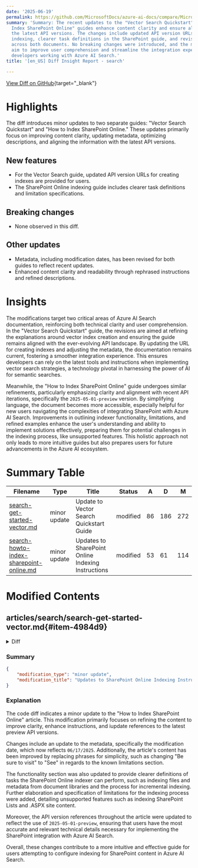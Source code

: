 ```yaml
---
date: '2025-06-19'
permalink: https://github.com/MicrosoftDocs/azure-ai-docs/compare/MicrosoftDocs:2e48ee2...MicrosoftDocs:1531236
summary: 'Summary: The recent updates to the "Vector Search Quickstart" and "How to
  Index SharePoint Online" guides enhance content clarity and ensure alignment with
  the latest API versions. The changes include updated API version URLs for vector
  indexing, clearer task definitions in the SharePoint guide, and revised metadata
  across both documents. No breaking changes were introduced, and the modifications
  aim to improve user comprehension and streamline the integration experience for
  developers working with Azure AI Search.'
title: '[en_US] Diff Insight Report - search'

---
```


[View Diff on GitHub](https://github.com/MicrosoftDocs/azure-ai-docs/compare/MicrosoftDocs:2e48ee2...MicrosoftDocs:1531236){target="_blank"}

# Highlights
The diff introduces minor updates to two separate guides: "Vector Search Quickstart" and "How to Index SharePoint Online." These updates primarily focus on improving content clarity, updating metadata, optimizing descriptions, and aligning the information with the latest API versions.

## New features
- For the Vector Search guide, updated API version URLs for creating indexes are provided for users.
- The SharePoint Online indexing guide includes clearer task definitions and limitation specifications.

## Breaking changes
- None observed in this diff.

## Other updates
- Metadata, including modification dates, has been revised for both guides to reflect recent updates.
- Enhanced content clarity and readability through rephrased instructions and refined descriptions.

# Insights

The modifications target two critical areas of Azure AI Search documentation, reinforcing both technical clarity and user comprehension. In the "Vector Search Quickstart" guide, the revisions are aimed at refining the explanations around vector index creation and ensuring the guide remains aligned with the ever-evolving API landscape. By updating the URL for creating indexes and adjusting the metadata, the documentation remains current, fostering a smoother integration experience. This ensures developers can rely on the latest tools and instructions when implementing vector search strategies, a technology pivotal in harnessing the power of AI for semantic searches. 

Meanwhile, the "How to Index SharePoint Online" guide undergoes similar refinements, particularly emphasizing clarity and alignment with recent API iterations, specifically the `2025-05-01-preview` version. By simplifying language, the document becomes more accessible, especially helpful for new users navigating the complexities of integrating SharePoint with Azure AI Search. Improvements in outlining indexer functionality, limitations, and refined examples enhance the user's understanding and ability to implement solutions effectively, preparing them for potential challenges in the indexing process, like unsupported features. This holistic approach not only leads to more intuitive guides but also prepares users for future advancements in the Azure AI ecosystem.

# Summary Table
|  Filename  | Type |    Title    | Status | A  | D  | M  |
|------------|------|-------------|--------|----|----|----|
| [search-get-started-vector.md](#item-4984d9) | minor update | Update to Vector Search Quickstart Guide | modified | 86 | 186 | 272 | 
| [search-howto-index-sharepoint-online.md](#item-49ff6e) | minor update | Updates to SharePoint Online Indexing Instructions | modified | 53 | 61 | 114 | 


# Modified Contents
## articles/search/search-get-started-vector.md{#item-4984d9}

<details>
<summary>Diff</summary>
````diff
@@ -8,7 +8,7 @@ ms.service: azure-ai-search
 ms.custom:
   - ignite-2023
 ms.topic: quickstart
-ms.date: 06/12/2025
+ms.date: 06/18/2025
 ---
 
 # Quickstart: Vector search using REST
@@ -96,12 +96,11 @@ You use one `.rest` or `.http` file to run all the requests in this quickstart.
 
 1. For the **recommended** keyless authentication via Microsoft Entra ID, you need to replace `api-key: {{apiKey}}` with `Authorization: Bearer {{token}}` in the request headers. Replace all instances of `api-key: {{apiKey}}` that you find in the file.
 
-
 ## Create a vector index
 
 You use the [Create Index](/rest/api/searchservice/indexes/create) REST API to create a vector index and set up the physical data structures on your search service.
 
-The index schema in this example is organized around hotel content. Sample data consists of vector and nonvector names and descriptions of fictitious hotels. This schema includes configurations for vector indexing and queries, and for semantic ranking.
+The index schema in this example is organized around hotel content. Sample data consists of vector and nonvector descriptions of fictitious hotels. This schema includes configurations for vector indexing and queries, and for semantic ranking.
 
 1. In Visual Studio Code, open the `az-search-vector-quickstart.rest` file you [created earlier](#create-or-download-the-code-file).
 
@@ -110,7 +109,7 @@ The index schema in this example is organized around hotel content. Sample data
 
     ```http
     ### Create a new index
-    POST  {{baseUrl}}/indexes?api-version=2023-11-01  HTTP/1.1
+    POST  {{baseUrl}}/indexes?api-version=2024-07-01  HTTP/1.1
     Content-Type: application/json
     Authorization: Bearer {{token}}
 
@@ -387,7 +386,7 @@ Key takeaways about the [Create Index](/rest/api/searchservice/indexes/create) R
 
 - The `fields` collection includes a required key field and text and vector fields (such as `Description` and `DescriptionVector`) for text and vector search. Colocating vector and nonvector fields in the same index enables hybrid queries. For instance, you can combine filters, text search with semantic ranking, and vectors into a single query operation.
 
-- Vector fields must be `type: Collection(Edm.Single)` with `dimensions` and `vectorSearchProfile` properties.
+- Vector fields must be one of the [EDM data types used for vectors](/rest/api/searchservice/supported-data-types#edm-data-types-for-vector-fields), such as `type: Collection(Edm.Single)`. Vector fields also have `dimensions` and `vectorSearchProfile` properties.
 
 - The `vectorSearch` section is an array of approximate nearest neighbor algorithm configurations and profiles. Supported algorithms include hierarchical navigable small world and exhaustive k-nearest neighbor. For more information, see [Relevance scoring in vector search](vector-search-ranking.md).
 
@@ -652,7 +651,7 @@ Key takeaways about the [Documents - Index REST API](/rest/api/searchservice/doc
 
 ## Run queries
 
-Now that documents are loaded, you can issue vector queries against them by using [Documents - Search Post (REST)](/rest/api/searchservice/documents/search-post).
+Now that documents are loaded, you can run vector queries against them by using [Documents - Search Post (REST)](/rest/api/searchservice/documents/search-post).
 
 In the next sections, we run queries against the `hotels-vector-quickstart` index. The queries include:
 
@@ -661,7 +660,7 @@ In the next sections, we run queries against the `hotels-vector-quickstart` inde
 - [Hybrid search](#hybrid-search)
 - [Semantic hybrid search](#semantic-hybrid-search)
 
-The example vector queries are based on two strings:
+The example queries are based on two strings:
 
 - **Search string**: `historic hotel walk to restaurants and shopping`
 - **Vector query string** (vectorized into a mathematical representation): `quintessential lodging near running trails, eateries, retail`
@@ -693,9 +692,15 @@ The vector query string is semantically similar to the search string, but it inc
         }
     ```
 
-    The `vectorQueries.vector` contains the vectorized text of the query input, `fields` determines which vector fields are searched, and `k` specifies the number of nearest neighbors to return.
+   Key takeaways about the [Documents - Search Post](/rest/api/searchservice/documents/search-post) REST API:
+
+    + The `vectorQueries.vector` is the vector query string. It's a vector representation of *quintessential lodging near running trails, eateries, retail*, which is vectorized into 1,536 embeddings for this query.
+
+    + `fields` determines which vector fields are searched.
 
-    The query is a vector representation of *quintessential lodging near running trails, eateries, retail*, which is vectorized into 1,536 embeddings for this query.
+    + `kind` set to `vector` means that the query string is a vector. If `kind` was set to `text`, you would need extra capability (a [vectorizer]()) to encode a human readable text string into a vector at query time. Vectorizers are omitted from this quickstart to keep the exercise simple.
+
+    + `k` specifies the number of nearest neighbors to return in the response. A `count` parameter specifies the number of matches found in the index. Including count is a best practice for queries, but it's less useful for similarity search where the algorithm can find some degree of similarity in almost any document. 
 
 1. Select **Send request**. You should have an `HTTP/1.1 200 OK` response. The response body should include the JSON representation of the search results.
 
@@ -838,7 +843,7 @@ You can add filters, but the filters are applied to the nonvector content in you
     }
     ```
 
-1. Here's another query that uses a geo-filter, limiting results to hotels within 500 kilometers around Washington D.C.
+1. Here's another query that uses a geo-filter, limiting results to hotels within 300 kilometers around Washington D.C.
 
     ```http
     ### Run a vector query with a geo filter
@@ -848,7 +853,7 @@ You can add filters, but the filters are applied to the nonvector content in you
     
         {
             "count": true,
-            "select": "HotelId, HotelName, Category, Description,Address/City, Address/StateProvince"",
+            "select": "HotelId, HotelName, Description, Address/City, Address/StateProvince",
             "top": 5,
             "facets": [ "Address/StateProvince"],
             "filter": "geo.distance(Location, geography'POINT(-77.03241 38.90166)') le 300",
@@ -868,41 +873,37 @@ You can add filters, but the filters are applied to the nonvector content in you
 1. Review the response. It's limited to two hotels near Washington D.C, with a facet structure providing the aggregation.
 
     ```json
-      "@odata.count": 2,
-      "@search.facets": {
-        "Address/StateProvince": [
-          {
-            "value": "VA",
-            "count": 1
-          }
-        ]
-      },
-      "value": [
-        {
-          "@search.score": 0.6605852246284485,
-          "HotelId": "48",
-          "HotelName": "Nordick's Valley Motel",
-          "Description": "Only 90 miles (about 2 hours) from the nation's capital and nearby most everything the historic valley has to offer. Hiking? Wine Tasting? Exploring the caverns? It's all nearby and we have specially priced packages to help make our B&B your home base for fun while visiting the valley.",
-          "Category": "Boutique",
-          "Tags": [
-            "continental breakfast",
-            "air conditioning",
-            "free wifi"
-          ]
-        },
+    "@odata.count": 2,
+    "@search.facets": {
+      "Address/StateProvince": [
         {
-          "@search.score": 0.602634072303772,
-          "HotelId": "49",
-          "HotelName": "Swirling Currents Hotel",
-          "Description": "Spacious rooms, glamorous suites and residences, rooftop pool, walking access to shopping, dining, entertainment and the city center. Each room comes equipped with a microwave, a coffee maker and a minifridge. In-room entertainment includes complimentary W-Fi and flat-screen TVs.",
-          "Category": "Suite",
-          "Tags": [
-            "air conditioning",
-            "laundry service",
-            "24-hour front desk service"
-          ]
+          "value": "VA",
+          "count": 1
         }
       ]
+    },
+    "value": [
+      {
+        "@search.score": 0.6605852246284485,
+        "HotelId": "48",
+        "HotelName": "Nordick's Valley Motel",
+        "Description": "Only 90 miles (about 2 hours) from the nation's capital and nearby most everything the historic valley has to offer. Hiking? Wine Tasting? Exploring the caverns? It's all nearby and we have specially priced packages to help make our B&B your home base for fun while visiting the valley.",
+        "Address": {
+          "City": "Washington D.C.",
+          "StateProvince": null
+        }
+      },
+      {
+        "@search.score": 0.602634072303772,
+        "HotelId": "49",
+        "HotelName": "Swirling Currents Hotel",
+        "Description": "Spacious rooms, glamorous suites and residences, rooftop pool, walking access to shopping, dining, entertainment and the city center. Each room comes equipped with a microwave, a coffee maker and a minifridge. In-room entertainment includes complimentary W-Fi and flat-screen TVs.",
+        "Address": {
+          "City": "Arlington",
+          "StateProvince": "VA"
+        }
+      }
+    ]
     ```
 
 ### Hybrid search
@@ -939,181 +940,96 @@ Hybrid search consists of keyword queries and vector queries in a single search
 
 1. Select **Send request**. You should have an `HTTP/1.1 200 OK` response. The response body should include the JSON representation of the search results.
 
-Because this is a hybrid query, results are [ranked by Reciprocal Rank Fusion (RRF)](hybrid-search-ranking.md). RRF evaluates search scores of multiple search results, takes the inverse, and then merges and sorts the combined results. The `top` number of results are returned.
+Because this is a hybrid query, results are [ranked by Reciprocal Rank Fusion (RRF)](hybrid-search-ranking.md#scores-in-a-hybrid-search-results). Notice that `@search.score` values have a different basis and are uniformly smaller values. RRF evaluates search scores of multiple search results, takes the inverse, and then merges and sorts the combined results. The `top` number of results are returned.
 
-Review the response:
+Review the response, consisting of the top k-5 matches out of 7 matching documents in the index:
 
 ```json
 {
   "@odata.count": 7,
   "value": [
     {
       "@search.score": 0.03279569745063782,
-      "HotelId": "4",
       "HotelName": "Sublime Palace Hotel",
-      "Description": "Sublime Palace Hotel is located in the heart of the historic center of Sublime in an extremely vibrant and lively area within short walking distance to the sites and landmarks of the city and is surrounded by the extraordinary beauty of churches, buildings, shops and monuments. Sublime Cliff is part of a lovingly restored 19th century resort, updated for every modern convenience.",
-      "Category": "Boutique",
-      "Tags": [
-        "concierge",
-        "view",
-        "air conditioning"
-      ]
+      "Description": "Sublime Palace Hotel is located in the heart of the historic center of Sublime in an extremely vibrant and lively area within short walking distance to the sites and landmarks of the city and is surrounded by the extraordinary beauty of churches, buildings, shops and monuments. Sublime Cliff is part of a lovingly restored 19th century resort, updated for every modern convenience."
     },
     {
       "@search.score": 0.032522473484277725,
-      "HotelId": "13",
       "HotelName": "Luxury Lion Resort",
-      "Description": "Unmatched Luxury. Visit our downtown hotel to indulge in luxury accommodations. Moments from the stadium and transportation hubs, we feature the best in convenience and comfort.",
-      "Category": "Luxury",
-      "Tags": [
-        "bar",
-        "concierge",
-        "restaurant"
-      ]
+      "Description": "Unmatched Luxury. Visit our downtown hotel to indulge in luxury accommodations. Moments from the stadium and transportation hubs, we feature the best in convenience and comfort."
     },
     {
       "@search.score": 0.03205128386616707,
-      "HotelId": "48",
       "HotelName": "Nordick's Valley Motel",
-      "Description": "Only 90 miles (about 2 hours) from the nation's capital and nearby most everything the historic valley has to offer. Hiking? Wine Tasting? Exploring the caverns? It's all nearby and we have specially priced packages to help make our B&B your home base for fun while visiting the valley.",
-      "Category": "Boutique",
-      "Tags": [
-        "continental breakfast",
-        "air conditioning",
-        "free wifi"
-      ]
+      "Description": "Only 90 miles (about 2 hours) from the nation's capital and nearby most everything the historic valley has to offer. Hiking? Wine Tasting? Exploring the caverns? It's all nearby and we have specially priced packages to help make our B&B your home base for fun while visiting the valley."
     },
     {
       "@search.score": 0.0317460335791111,
-      "HotelId": "49",
       "HotelName": "Swirling Currents Hotel",
-      "Description": "Spacious rooms, glamorous suites and residences, rooftop pool, walking access to shopping, dining, entertainment and the city center. Each room comes equipped with a microwave, a coffee maker and a minifridge. In-room entertainment includes complimentary W-Fi and flat-screen TVs.",
-      "Category": "Suite",
-      "Tags": [
-        "air conditioning",
-        "laundry service",
-        "24-hour front desk service"
-      ]
+      "Description": "Spacious rooms, glamorous suites and residences, rooftop pool, walking access to shopping, dining, entertainment and the city center. Each room comes equipped with a microwave, a coffee maker and a minifridge. In-room entertainment includes complimentary W-Fi and flat-screen TVs."
     },
     {
       "@search.score": 0.03125,
-      "HotelId": "2",
       "HotelName": "Old Century Hotel",
-      "Description": "The hotel is situated in a nineteenth century plaza, which has been expanded and renovated to the highest architectural standards to create a modern, functional and first-class hotel in which art and unique historical elements coexist with the most modern comforts. The hotel also regularly hosts events like wine tastings, beer dinners, and live music.",
-      "Category": "Boutique",
-      "Tags": [
-        "pool",
-        "free wifi",
-        "air conditioning",
-        "concierge"
-      ]
+      "Description": "The hotel is situated in a nineteenth century plaza, which has been expanded and renovated to the highest architectural standards to create a modern, functional and first-class hotel in which art and unique historical elements coexist with the most modern comforts. The hotel also regularly hosts events like wine tastings, beer dinners, and live music."
     }
   ]
 }
 ```
 
-Because RRF merges results, it helps to review the inputs. The following results are from only the full-text query *historic hotel walk to restaurants and shopping*. The top two results are Sublime Palace Hotel and Stay-Kay City Hotel. The Sublime Palace Hotel has a stronger BM25 relevance score.
+Because RRF merges results, it helps to review the inputs individually. 
+
+The following results are from the full-text portion of the query: *historic hotel walk to restaurants and shopping*. In the full text query, the top three results are Sublime Palace Hotel, Stay-Kay City Hotel, and Luxury Lion Resort. The Sublime Palace Hotel has a stronger BM25 relevance score. In the fused query, only two of these matches are in the top 3, and the second match (Stay-Kay City Hotel) doesn't appear in the top 5 at all.
 
 ```json
+  "value": [
     {
       "@search.score": 1.4868739,
-      "HotelId": "4",
       "HotelName": "Sublime Palace Hotel",
-      "Description": "Sublime Palace Hotel is located in the heart of the historic center of Sublime in an extremely vibrant and lively area within short walking distance to the sites and landmarks of the city and is surrounded by the extraordinary beauty of churches, buildings, shops and monuments. Sublime Cliff is part of a lovingly restored 19th century resort, updated for every modern convenience.",
-      "Category": "Boutique",
-      "Tags": [
-        "concierge",
-        "view",
-        "air conditioning"
-      ]
+      "Description": "Sublime Palace Hotel is located in the heart of the historic center of Sublime in an extremely vibrant and lively area within short walking distance to the sites and landmarks of the city and is surrounded by the extraordinary beauty of churches, buildings, shops and monuments. Sublime Cliff is part of a lovingly restored 19th century resort, updated for every modern convenience."
     },
     {
       "@search.score": 1.2699215,
-      "HotelId": "1",
       "HotelName": "Stay-Kay City Hotel",
-      "Description": "This classic hotel is fully-refurbished and ideally located on the main commercial artery of the city in the heart of New York. A few minutes away is Times Square and the historic centre of the city, as well as other places of interest that make New York one of America's most attractive and cosmopolitan cities.",
-      "Category": "Boutique",
-      "Tags": [
-        "view",
-        "air conditioning",
-        "concierge"
-      ]
+      "Description": "This classic hotel is fully-refurbished and ideally located on the main commercial artery of the city in the heart of New York. A few minutes away is Times Square and the historic centre of the city, as well as other places of interest that make New York one of America's most attractive and cosmopolitan cities."
+    },
+    {
+      "@search.score": 1.2456272,
+      "HotelName": "Luxury Lion Resort",
+      "Description": "Unmatched Luxury. Visit our downtown hotel to indulge in luxury accommodations. Moments from the stadium and transportation hubs, we feature the best in convenience and comfort."
     },
+    ...
+  ]
 ```
 
-In the vector-only query, which uses HNSW for finding matches, the Sublime Palace Hotel drops to third position. Stay-Kay City Hotel, which was second in the full-text search and third in the vector search, doesn't experience the same range of fluctuation, so it appears as a top match in a homogenized result set.
+In the vector portion query (*quintessential lodging near running trails, eateries, retail*) is a different string so we should expect different results. This query returns Nordick's Valley Motel, Luxury Lion Resort, and Sublime Palace Hotel as the top three matches. In the fused query, these results are in the top 3, but in reverse order.
 
 ```json
   "value": [
     {
       "@search.score": 0.6605852,
-      "HotelId": "48",
       "HotelName": "Nordick's Valley Motel",
-      "Description": "Only 90 miles (about 2 hours) from the nation's capital and nearby most everything the historic valley has to offer. Hiking? Wine Tasting? Exploring the caverns? It's all nearby and we have specially priced packages to help make our B&B your home base for fun while visiting the valley.",
-      "Category": "Boutique",
-      "Tags": [
-        "continental breakfast",
-        "air conditioning",
-        "free wifi"
-      ]
+      "Description": "Only 90 miles (about 2 hours) from the nation's capital and nearby most everything the historic valley has to offer. Hiking? Wine Tasting? Exploring the caverns? It's all nearby and we have specially priced packages to help make our B&B your home base for fun while visiting the valley."
     },
     {
       "@search.score": 0.6333684,
-      "HotelId": "13",
       "HotelName": "Luxury Lion Resort",
-      "Description": "Unmatched Luxury. Visit our downtown hotel to indulge in luxury accommodations. Moments from the stadium and transportation hubs, we feature the best in convenience and comfort.",
-      "Category": "Luxury",
-      "Tags": [
-        "bar",
-        "concierge",
-        "restaurant"
-      ]
+      "Description": "Unmatched Luxury. Visit our downtown hotel to indulge in luxury accommodations. Moments from the stadium and transportation hubs, we feature the best in convenience and comfort."
     },
     {
       "@search.score": 0.605672,
-      "HotelId": "4",
       "HotelName": "Sublime Palace Hotel",
-      "Description": "Sublime Palace Hotel is located in the heart of the historic center of Sublime in an extremely vibrant and lively area within short walking distance to the sites and landmarks of the city and is surrounded by the extraordinary beauty of churches, buildings, shops and monuments. Sublime Cliff is part of a lovingly restored 19th century resort, updated for every modern convenience.",
-      "Category": "Boutique",
-      "Tags": [
-        "concierge",
-        "view",
-        "air conditioning"
-      ]
-    },
-    {
-      "@search.score": 0.6026341,
-      "HotelId": "49",
-      "HotelName": "Swirling Currents Hotel",
-      "Description": "Spacious rooms, glamorous suites and residences, rooftop pool, walking access to shopping, dining, entertainment and the city center. Each room comes equipped with a microwave, a coffee maker and a minifridge. In-room entertainment includes complimentary W-Fi and flat-screen TVs.",
-      "Category": "Suite",
-      "Tags": [
-        "air conditioning",
-        "laundry service",
-        "24-hour front desk service"
-      ]
+      "Description": "Sublime Palace Hotel is located in the heart of the historic center of Sublime in an extremely vibrant and lively area within short walking distance to the sites and landmarks of the city and is surrounded by the extraordinary beauty of churches, buildings, shops and monuments. Sublime Cliff is part of a lovingly restored 19th century resort, updated for every modern convenience."
     },
-    {
-      "@search.score": 0.57902366,
-      "HotelId": "2",
-      "HotelName": "Old Century Hotel",
-      "Description": "The hotel is situated in a nineteenth century plaza, which has been expanded and renovated to the highest architectural standards to create a modern, functional and first-class hotel in which art and unique historical elements coexist with the most modern comforts. The hotel also regularly hosts events like wine tastings, beer dinners, and live music.",
-      "Category": "Boutique",
-      "Tags": [
-        "pool",
-        "free wifi",
-        "air conditioning",
-        "concierge"
-      ]
-    }
+   ...
   ]
 ```
 
 ### Semantic hybrid search
 
-Here's the last query in the collection. This hybrid query uses L2 semantic ranking that applies machine reading comprehension to L1-ranked results, promoting more relevant matches to the top.
+Here's the last query in the collection. This hybrid query adds L2 semantic ranking that applies machine reading comprehension over the L1-ranked results, promoting more relevant matches to the top.
 
-1. Formulate the request.
+1. Formulate the request. 
 
     ```http
     ### Run a hybrid query with semantic reranking
@@ -1127,7 +1043,7 @@ Here's the last query in the collection. This hybrid query uses L2 semantic rank
         "select": "HotelName, Description",
         "queryType": "semantic",
         "semanticConfiguration": "semantic-config",
-        "top": 7,
+        "top": 5,
         "vectorQueries": [
             {
                 "vector": [-0.045507785,0.028645637,0.014222746,-0.018325701,-0.020214563,-0.038177505,0.015761355,0.047784425,0.010457533,-0.042280458,0.046658613,0.0010140118,0.008381038,-0.009988446,0.0053694933,0.05784167,0.004900405,0.011414473,0.037527036,0.08145868,0.0048034606,-0.036801513,-0.059943184,-0.020614851,-0.01619917,0.032973755,-0.03532545,-0.013622314,0.009012743,-0.010657678,-0.03354917,-0.041229703,0.004687752,-0.09882119,0.057391346,0.019413985,-0.010832804,-0.010069754,0.031922996,-0.0033805603,0.010926622,0.0031381983,0.048660055,-0.0047846967,0.011595854,0.001674644,0.03645126,0.034374762,-0.030922277,-0.012765447,-0.01850083,-0.053588606,-0.00835602,-0.06674808,-0.013834967,0.008368528,0.01100793,-0.004475099,0.07610483,0.0130844265,0.00012381967,-0.0016246078,0.013859984,0.049685795,0.023642031,0.042455584,-0.008443583,0.024104865,-0.055990335,-0.015673792,0.009100306,-0.03972862,-0.043931648,0.0052350215,0.06809906,-0.0184633,-0.003202307,0.0057729087,0.009606921,-0.018625919,0.0040091383,0.016599458,-0.0022719493,-0.004809715,-0.0045595346,-0.052087523,-0.041980244,-0.000460488,-0.034574907,0.048359837,0.03342408,-0.014598017,0.026343979,-0.058291994,-0.016737057,0.0073052626,0.020539798,-0.010194845,-0.033499133,-0.014635543,0.037502017,-0.089964814,0.0035807046,-0.037176784,-0.0020061329,-0.0072990083,0.024117375,0.02090256,0.022853965,-0.0027723096,-0.0719018,0.02684434,0.010957894,0.024254974,-0.039953783,0.055740155,-0.01708731,-0.016962219,0.01481067,0.05934275,0.019701693,0.021102702,-0.008024531,-0.035150323,-0.00784315,-0.042105332,-0.04695883,-0.014410381,-0.056740876,-0.04115465,0.0025393295,0.02847051,0.020552306,0.01456049,-0.034224655,-0.017149854,-0.015923971,-0.02254124,-0.041054577,-0.00031116165,-0.00522564,-0.015798882,0.011233092,-0.027669935,0.014535472,0.020777468,0.019914346,0.017762797,0.017537635,0.040354073,0.0073115174,-0.012790465,-0.0087375445,0.009544376,-0.06434636,-0.013222026,-0.024079848,-0.019964382,-0.024530172,0.023979776,-0.055740155,-0.024830388,-0.016549421,0.03770216,0.020152017,-0.049185432,-0.020402199,0.041304756,-0.074503675,-0.050211173,0.06669805,0.0069675194,-0.035875846,0.06894967,-0.0031585253,0.0018700972,0.0086062,-0.0059386534,-0.02696943,-0.007793114,0.0016246078,-0.04463215,-0.0043687723,0.031922996,0.03975364,0.06309546,-0.035900865,0.015160922,-0.037276853,0.011752216,-0.04795955,0.00068017753,-0.002251622,0.003399324,0.044982407,0.01107673,-0.017012255,0.01045128,0.010207353,0.027419753,-0.060293436,-0.02139041,0.028745709,-0.0027300918,-0.03987873,-0.032323286,0.011764726,-0.015873935,-0.034850106,-0.05243778,-0.0066860667,-0.0030224898,0.032098126,0.033924438,-0.0139725655,-0.007993259,-0.00170748,0.030471953,-0.000023869736,0.06764873,0.0009757029,-0.008087076,0.01657444,0.0445571,0.033198915,0.07735573,-0.01850083,-0.048359837,0.0055070925,-0.015773864,-0.0040028836,0.015486157,-0.017174874,-0.021365391,-0.032998774,0.043506343,0.0076367515,0.016737057,0.020602342,-0.0445571,-0.08651233,-0.03227325,-0.033949457,0.00597618,0.02922105,0.0013275188,-0.00064225955,-0.03154773,0.02315418,0.017600179,-0.025230676,0.067048304,-0.039928764,0.00629516,0.011445746,-0.015986517,0.0032116887,0.028320402,0.014385363,-0.021553027,0.05101175,-0.025355767,0.025030533,0.0003373524,0.023216726,0.005638437,0.01786287,-0.01669953,0.006267015,-0.024517663,-0.06279524,-0.024217447,-0.043581396,-0.0020405324,0.009613176,-0.014698089,-0.011777234,-0.013146971,0.060293436,0.0066610486,-0.031422637,-2.5958641e-7,0.024267482,-0.005466438,-0.020427216,0.00328987,0.0147731425,-0.0139725655,-0.030421916,0.0045313896,-0.01708731,-0.023016581,-0.0058166906,-0.040304035,0.0016902802,-0.0015331358,0.0033836877,-0.053738713,0.032223213,-0.002925545,0.0038871753,0.06879956,-0.02784506,-0.0060043256,-0.0061982153,0.020990122,0.023266762,-0.0074366075,0.030046646,0.019976892,0.008055803,0.03304881,-0.031347584,0.010394989,-0.009907138,-0.0369266,-0.026394015,0.015361066,0.020990122,-0.04620829,0.07900692,0.027669935,0.019639147,-0.02329178,-0.023617014,-0.009681975,-0.03530043,-0.021615572,-0.025505874,-0.016849639,0.02329178,-0.02809524,-0.039428405,0.069149815,-0.009200378,0.020990122,-0.040304035,-0.018675955,0.039428405,0.077505834,-0.09551881,-0.01797545,0.016336769,-0.025343258,-0.0009131578,0.003586959,0.012746682,0.027294664,0.011014185,0.049335543,-0.059893146,-0.008318493,-0.0023423124,0.038377646,-0.0064609046,-0.031697836,0.052587885,-0.010764005,-0.004265573,0.046758685,-0.030722132,-0.010588879,0.017887887,-0.017112328,-0.019701693,-0.0155737195,0.014185219,-0.012471485,-0.07105119,-0.0019373331,0.0072302087,0.05198745,0.011045457,-0.017637707,0.019476531,0.068299204,0.04745919,0.059292715,0.030797187,-0.00052342395,0.013096935,-0.022916509,0.013359624,-0.016249206,0.053438496,0.0011015749,-0.051236913,-0.010445025,-0.06694823,0.0098821195,0.022428658,-0.0102824075,-0.01669953,-0.0112831285,0.019914346,-0.031597763,0.017500108,-0.0066860667,-0.0053851297,0.0011523927,0.0044688443,-0.026469069,-0.0013799004,0.012777955,-0.0054820743,-0.021027649,0.0031553982,-0.024342537,-0.03444982,0.0110266935,0.025793582,-0.00905027,0.04075436,-0.009681975,0.0049660774,-0.026118817,-0.0075992243,-0.071651615,0.01960162,0.059642967,0.015661282,-0.015898954,-0.019138787,0.026243906,-0.043231145,0.007061337,0.0025565294,-0.02784506,-0.09401773,-0.01367235,-0.009913391,-0.047108937,0.032298267,0.05659077,-0.034124583,-0.02937116,-0.033699278,-0.022578767,0.0059417807,-0.017387526,0.02200335,-0.042080317,-0.025718529,-0.021815715,-0.04658356,-0.019076243,0.020414706,0.035400502,0.00734279,-0.04408176,-0.037251838,0.014485436,-0.009056524,-0.024642752,0.027169574,0.0072114454,0.045132514,-0.019413985,-0.033298988,-0.018250648,0.063695885,0.013134462,-0.004350009,0.020051945,0.022503711,-0.024492646,0.0010015027,0.01045128,0.036426242,-0.07550439,0.0036088498,-0.07570454,0.0058385814,-0.033824366,-0.06349574,-0.028020186,-0.023066618,0.025893655,0.007799369,0.015423612,-0.041579954,-0.02090256,0.017450072,-0.0061169066,0.00029669813,-0.014648053,-0.004934805,0.037151765,-0.040679306,0.023429379,-0.00670483,0.009325468,0.01189607,-0.013509733,-0.0053601116,0.057691563,-0.031998053,0.015273503,-0.0006051234,0.0041811373,-0.009256668,-0.013272061,-0.014247764,0.0037745943,0.030321844,0.039303314,-0.053338427,0.01786287,0.05088666,0.006711085,-0.0016652622,0.020064455,-0.014185219,0.015498665,0.0042843367,0.015110886,-0.002181259,0.044156812,0.0033680515,0.0022000223,0.0064358865,0.024955478,0.016536914,0.0074115894,0.019801766,0.037877288,0.022853965,-0.122988604,0.0036463768,-0.041029558,0.002875509,0.033824366,-0.02494297,0.015898954,0.011921088,0.064946786,0.029546285,-0.016436841,0.010376225,-0.033749312,0.0129093,0.018625919,-0.0476093,0.0029443086,-0.017475089,-0.05013612,-0.019801766,-0.010651424,0.03557563,0.04530764,0.014097656,0.020965103,-0.0060981433,0.004065429,0.0067673754,-0.014397873,-0.0137724215,-0.0017684615,0.012208795,0.035375483,-0.045107495,-0.0148607055,0.017112328,0.013834967,0.0019576603,0.011996143,0.026619177,0.031647798,-0.019439004,0.0061763246,-0.01253403,0.023004072,-0.021678118,-0.017925413,0.03785227,0.0072114454,0.003299252,-0.007855659,0.0073052626,0.0075491886,0.010601387,0.00923165,-0.0067486116,0.008205912,-0.008062058,-0.00064734137,-0.00012714238,-0.013259552,0.0012532466,0.018163085,0.015498665,0.023504432,-0.008305984,-0.0627452,-0.0028473637,0.030572025,-0.012759192,0.009069033,-0.025618456,-0.017287454,0.00809333,0.023854686,0.015323539,0.014748124,-0.001452609,0.0052350215,-0.044106774,0.004709643,0.0034524873,-0.0022172222,0.001502645,-0.03254845,-0.003027181,-0.01847581,0.025168132,-0.021077685,-0.017575162,-0.0105388425,0.012265086,0.0025471475,0.008631218,-0.023066618,0.01644935,0.059592932,-0.013297079,0.03149769,0.018125558,-0.042980965,0.0014229001,-0.0048253513,-0.017687742,0.068299204,0.026769284,-0.024630243,-0.023829667,-0.027369717,-0.008399801,-0.007699297,-0.0088251075,-0.0072114454,0.013947548,0.005491456,0.025280712,-0.02252873,0.05834203,-0.009275432,-0.0035494321,-0.00068369566,0.008218421,-0.012802973,-0.018325701,-0.0043343725,0.012258831,0.0034556144,-0.00091237604,0.034099564,0.020915067,0.0011907015,0.00039696565,0.011514545,0.017675234,-0.0049129142,-0.016599458,-0.0015972444,-0.04570793,0.035750754,0.013322097,-0.01960162,-0.03887801,0.00956314,0.08015775,0.025718529,0.02999661,0.010976657,0.030146718,0.012884282,0.016311752,-0.0011500473,-0.015711319,0.0070988643,0.044532083,-0.0039372114,-0.028295385,-0.018813554,-0.024355046,-0.030972313,0.0060762526,0.014247764,0.019476531,-0.012527775,-0.0035775774,-0.01606157,0.05073655,0.020202054,-0.022691347,0.000043830405,0.0034368508,-0.041229703,0.006404614,-0.06419625,0.0021359138,0.022503711,0.008806344,-0.07290252,0.004118592,-0.009044016,-0.013059408,-0.036801513,0.03735191,-0.00091706694,0.004981714,-0.024204938,-0.012333886,0.014497944,-0.011583345,-0.0516372,-0.021540519,0.015798882,0.0013126644,0.00924416,0.017950432,0.013497223,0.019576604,-0.0065109404,-0.013784931,0.028245348,0.019226352,-0.02254124,-0.0062107244,0.040203962,-0.002381403,-0.030471953,-0.0075867157,0.050411317,-0.028320402,-0.005729127,-0.027820041,0.0051412038,-0.009100306,-0.011514545,-0.00617007,-0.008868889,0.005453929,-0.014510454,0.009513103,0.0057134912,0.0125715565,-0.014910742,-0.044732224,-0.037802234,-0.010420007,0.009388013,0.006592249,-0.004443826,-0.0133721335,-0.072452195,-0.016499387,-0.03274859,0.006326433,0.008568673,0.032873683,-0.00082090386,0.033499133,0.047759406,0.018901117,0.010307426,0.015135904,0.006173197,-0.024505153,0.00044993352,-0.009094051,-0.02684434,0.0030396897,-0.026569141,0.028395457,-0.032223213,0.006132543,-0.0054820743,0.006254506,-0.025493365,0.013559769,-0.013209516,-0.007542934,-0.020001909,-0.055139724,0.0135722775,-0.00551022,-0.022678837,0.008487364,0.03857779,-0.009075288,-0.03785227,0.009544376,-0.038402665,0.02329178,-0.02037718,-0.011677163,-0.016399315,0.05759149,-0.006611013,0.02139041,-0.0058166906,0.008599945,-0.013847476,0.026669214,-0.016511895,-0.018713482,-0.022291059,0.012246323,-0.02100263,-0.014923251,0.00037097037,-0.003085035,-0.014885724,0.025918672,0.0057197455,-0.028170295,0.024480136,-0.007530425,-0.005181858,-0.019038716,-0.048509948,0.016136626,0.025243185,-0.01973922,0.0036119772,-0.011470764,0.01569881,0.0058073085,-0.01621168,-0.022616293,-0.011633381,0.01632426,0.023617014,-0.001389282,-0.018713482,0.023867194,-0.0011993014,-0.024892934,-0.00021656226,0.012996863,0.031847943,-0.026544122,-0.027394736,-0.012746682,-0.01340966,0.0213779,0.022453675,-0.019188823,-0.01043877,-0.018638426,0.003977866,0.017187381,-0.015198449,-0.0020358416,-0.021290338,-0.019964382,-0.03592588,-0.022090914,-0.024367554,0.007780605,0.023829667,-0.0014135183,0.031147439,-0.017362509,0.03862783,0.016924692,0.03189798,0.006598504,-0.05909257,-0.04403172,-0.002888018,-0.0033680515,-0.014635543,0.013434678,-0.026343979,-0.0012985917,0.0007356862,0.004628334,0.02558093,0.027169574,0.0065359585,-0.005960544,0.013484715,-0.0106264055,0.009350486,-0.037301872,0.060593653,0.031722855,0.011508291,0.00011013794,0.042830855,0.022190986,0.0033586696,-0.053588606,-0.02455519,-0.0046439706,0.015110886,-0.007961986,-0.010764005,0.025893655,-0.022378622,0.0045720437,0.02594369,0.02847051,-0.015235976,-0.011458254,0.02036467,-0.023479415,0.005206876,-0.008299729,-0.026469069,-0.019989401,-0.009200378,0.0048441147,0.0067861388,-0.013747403,0.015748845,0.0006074689,-0.019251369,-0.0018450792,0.0098821195,-0.03757707,0.015611246,-0.007924459,0.0038652846,-0.01733749,-0.020026928,0.021703135,0.00028399366,-0.0036651404,-0.013634822,-0.022065897,-0.027419753,0.043206125,-0.021177758,0.028770726,0.00017737388,-0.013109445,0.02681932,-0.013997584,-0.011158038,0.025280712,-0.023054108,0.01810054,-0.033874404,-0.013759913,0.008618709,0.040579233,-0.04465717,0.046508506,-0.01911377,0.014135183,0.0043468815,-0.0359509,0.01644935,-0.011933597,-0.0005199058,0.004190519,-0.00759297,0.02696943,0.041429847,-0.012365158,-0.01669953,0.012959336,0.044857316,0.0015268812,0.036376204,-0.012946827,0.015748845,-0.019901838,0.0110829845,0.013021881,-0.01043877,-0.010463788,0.0014979541,0.0066547943,0.0359509,0.002905218,-0.046858758,0.04368147,0.0503863,0.04720901,0.041304756,0.031147439,0.027920114,0.005563383,0.049285505,0.017274946,-0.024792861,-0.010707714,0.00923165,-0.0105388425,0.020802487,-0.0060981433,0.008368528,0.0019388968,-0.026368996,0.013522241,0.043581396,-0.03177289,0.0017528252,-0.027920114,-0.00689872,-0.034099564,-0.032448377,-0.002855182,0.04745919,-0.032698557,-0.013284571,-0.01923886,0.014598017,0.0126278475,-0.048635036,0.003077217,-0.0015925536,0.0033711786,-0.0044188085,0.010101027,0.034524873,0.012077451,0.0031835434,-0.0033430334,-0.007255227,0.019589113,-0.004328118,0.045007423,-0.024605226,0.04090447,-0.015974008,-0.00087719446,0.006861193,0.027419753,0.028445492,-0.006442141,0.015723828,-0.0028645636,-0.0148607055,-0.015811391,0.028195312,0.005872981,0.015548701,0.02316669,0.008030785,-0.0258186,-0.01543612,0.01783785,0.009769538,0.043831576,0.012659119,-0.0141727105,-0.008074567,-0.015398594,-0.036025953,-0.0058667264,0.0025299476,-0.00009230283,0.002695692,-0.020189544,0.009419286,0.002695692,0.016511895,-0.010914112,-0.051061787,-0.015473647,-0.01506085,-0.0038215031,0.02784506,-0.016149133,0.0052475305,0.023967266,-0.004859751,-0.0036495042,-0.007392826,0.0023532577,-0.032573465,-0.0242925,0.0034087056,-0.003621359,-0.011602108,-0.0027598008,0.001540172,0.013484715,0.0022719493,-0.014160201,0.008675,0.0102824075,0.020477252,-0.014948268,-0.0031991797,-0.002121841,0.019889329,-0.0007548407,-0.022891492,0.018263157,-0.0015902082,0.0062388694,0.015073359,-0.0062982873,-0.016949711,-0.004265573,0.017112328,0.00057267817,-0.030346863,0.0018904244,-0.0100635,-0.004972332,-0.010107282,-0.0061294157,0.027995167,0.007693042,-0.012540285,-0.004697134,0.042205404,-0.015298521,0.0015761355,0.010857822,-0.017249927,-0.016399315,0.001469027,-0.03762711,-0.04152992,0.027244627,0.0004737788,-0.017637707,0.017700251,-0.016399315,0.00094443036,-0.02100263,0.009832083,0.030446934,-0.021765681,-0.00040615196,-0.019226352,-0.028145276,-0.03467498,0.012102469,0.0062763966,0.0033555424,0.014535472,-0.006107525,0.017562652,-0.010939131,-0.03820252,0.039328333,0.01100793,-0.012996863,0.061844554,0.022929018,-0.0012149378,-0.0062513785,-0.011039203,0.0025596565,0.016987238,-0.004537644,-0.008975216,0.019313915,0.001059357,0.006698576,0.017437562,-0.0131719895,0.008268457,-0.022941528,0.009975937,0.02518064,-0.015898954,-0.029971592,-0.008143366,-0.0027707461,0.024993006,0.009119069,-0.016787093,-0.025243185,-0.005973053,0.012171268,0.004772188,-0.0012845191,-0.0002779346,-0.029020907,-0.034249675,-0.017387526,0.02022707,0.007455371,-0.00024451208,-0.029896537,0.011039203,-0.014022602,0.027569862,0.028445492,-0.025505874,-0.017550142,-0.0046564797,0.038552772,-0.029846502,-0.011001675,-0.010401243,0.011477018,-0.0045845527,0.021352883,0.02505555,0.011495782,-0.013522241,-0.047784425,0.019476531,-0.004350009,0.009794557,0.004909787,-0.018075522,-0.0213779,-0.009006488,-0.023516942,0.011408218,-0.0427558,-0.048635036,0.025593437,0.00172468,0.00023591214,-0.010294916,0.0063639595,0.025843618,-0.033073828,0.0006019962,0.024054829,0.028045204,0.046658613,0.0037996122,-0.050561424,-0.005034877,0.014422891,0.008787581,0.0016042808,0.0012337012,0.015286013,0.0021937678,-0.0032210704,0.038052414,0.026168853,0.026168853,-0.01481067,-0.015661282,-0.005256912,-0.025480857,-0.0029396177,0.0010820295,0.004794079,-0.035000216,-0.026444051,0.008818854,0.006973774,0.012821737,0.006054362,-0.024655262,-0.0069049746,-0.0029396177,-0.007936968,0.03404953,0.010545096,-0.011433236,-0.00061763247,0.0059292717,-0.052487813,-0.008531146,-0.009656957,-0.02266633,-0.022828946,-0.002930236,0.015673792,-0.0046658614,-0.011739708,0.01619917,-0.015035832,0.02594369,-0.007868168,0.022065897,0.04110461,-0.014623035,-0.012602829,0.003349288,-0.016349278,0.0027598008,-0.00092723046,-0.030797187,-0.004503244,-0.0242925,0.008174639,0.021452954,-0.007555443,-0.00446259,0.035275415,-0.0029896537,0.011133021,0.027644916,-0.008637473,-0.023429379,-0.0021859498,0.011289383,-0.0007571861,-0.026394015,0.024880424,-0.0071926815,-0.03377433,0.040429126,0.03667642,0.011733453,-0.009388013,0.009075288,-0.015361066,-0.0035150324,-0.0095381215,-0.015085868,0.0043844087,0.023004072,-0.027669935,0.0172124,0.000673923,-0.0057134912,0.019313915,-0.002875509,0.016636986,-0.016286733,-0.0142978,-0.0034431054,-0.012665374,-0.030547006,-0.02075245,-0.0046596066,-0.019188823,-0.00007246431,-0.0013908457,-0.011014185,0.004834733,0.038127467,0.0057322546,-0.015498665,0.003977866,0.04668363,-0.012252577,0.023341816,-0.0011164293,0.0050036046,0.023504432,-0.0035025233,0.019026207,-0.013397152,0.0054414202,-0.029496249,-0.016549421,-0.016024044,-0.010576369,-0.009738266,-0.010244881,0.022378622,-0.0016433714,-0.011376946,0.028445492,-0.0184633,-0.00471277,-0.020990122,0.0068549383,-0.0024001666,0.022378622,0.015336048,0.01619917,-0.026143834,0.0498359,0.0054132747,0.02379214,-0.017012255,-0.049810883,-0.021615572,-0.0054101474,0.0063764686,0.005106804,0.022266041,0.010989167,-0.0052850572,-0.025318239,-0.009400522,0.0071864272,0.028195312,-0.02505555,0.022053387,0.0023876575,0.009688229,-0.03444982,0.019013697,-0.0045814253,0.009769538,-0.034599926,0.009957173,-0.023379343,-0.0041592466,-0.011014185,0.026644194,0.011301892,-0.023316797,0.012734174,-0.0140851475,0.013272061,0.00042530638,-0.03760209,-0.021077685,-0.019926855,0.010088518,-0.011539564,-0.0100259725,-0.042455584,-0.021815715,0.00029865265,-0.03960353,0.0044719717,0.0027738733,-0.006611013,0.0013986639,0.008518637,-0.011852289,0.036776494,-0.0030084173,0.0019858056,-0.013872494,-0.019789256,-0.014035111,-0.0049785865,-0.0005969144,-0.0023454397,0.028645637,-0.001619917,-0.036126025,0.010995422,0.023591995,-0.054088965,0.0063514505,-0.02468028,0.022253532,0.010457533,0.00019721239,-0.024455117,-0.033098843,0.036751475,-0.01607408,0.0026268924,-0.033899423,-0.007355299,-0.014185219,-0.015773864,-0.004728406,0.009488085,0.021415427,0.03847772,-0.044356953,0.031047367,0.009732011,0.038402665,0.011989888,0.011452001,0.0034399782,0.017575162,0.01975173,-0.02504304,0.00011160384,0.0059261443,-0.0026253287,-0.04430692,0.038652845,0.026644194,-0.0102824075,0.021690626,-0.015798882,-0.020139508,-0.012033669,0.004806588,-0.063295595,0.0036495042,0.010982912,-0.020602342,0.0027363463,0.033699278,0.0074866433,0.03820252,-0.015135904,-0.0066673034,-0.046858758,0.012458975,-0.0012243196,0.009169105,-0.0028567456,-0.0049410597,0.017037274,-0.023529451,0.017700251,-0.01708731,0.0244301,0.02962134,-0.013684859,0.035500575,0.043506343,-0.0036276134,0.022753892,0.0038934299,-0.0014002275,-0.005622801,0.025218168,-0.0040497924,0.017750287,-0.022416148,-0.003172598,0.010213608,0.000090836926,0.004884769,-0.013534751,-0.010663932,-0.0033461605,-0.01431031,-0.017074801,0.0045908075,0.03407455,-0.0054883286,0.009694484,0.018175595,-0.012515266,-0.0001456127,-0.0044719717,0.0029615085,0.008556164,0.017887887,-0.027744988,-0.0035588138,-0.010782768,0.021165248,-0.05634059,0.0041404827,0.019639147,0.022178477,-0.03645126,0.0048128422,-0.006132543],
@@ -1142,80 +1058,64 @@ Here's the last query in the collection. This hybrid query uses L2 semantic rank
 
 1. Select **Send request**. You should have an `HTTP/1.1 200 OK` response. The response body should include the JSON representation of the search results.
 
-Review the response, semantically reranked to promote results that are closest to the search string query (`historic hotel walk to restaurants and shopping`).
+Review the response, consisting of a semantic reranking of the RRF-ranked results of the hybrid query. Semantic ranking works off of text inputs. In a text or hybrid query, this input is the text portion of the query (*historic hotel walk to restaurants and shopping*). To use semantic ranking on a pure vector query, such as the first example, or to explicitly control the text used for semantic ranking, [provide a semanticQuery string](semantic-how-to-query-request.md#set-up-the-query).
+
+After semantic reranking, Swirling Currents Hotel with its reference to *walking access to shopping, dining, entertainment and the city center* moves into the top spot. The machine comprehension model promotes *walking access to shopping and dining* as a closer match to *walk to restaurants and shopping*.
 
-The Swirling Currents Hotel now moves into the top spot. Without semantic reranking, Sublime Palace, with it's reference to *walking distance to the sites and landmarks of the city and is surrounded by the extraordinary beauty of churches, buildings, shops and monuments* is number one. With semantic ranking, the machine comprehension model promotes *walking access to shopping and dining* as a closer match to *walk to restaurants and shopping*. 
+Before semantic reranking, Sublime Palace, with its reference to *walking distance to the sites and landmarks of the city and is surrounded by the extraordinary beauty of churches, buildings, shops and monuments* was number one.  
 
 ```json
+{
   "@odata.count": 7,
   "@search.answers": [],
   "value": [
     {
-      "@search.score": 0.03253968432545662,
+      "@search.score": 0.0317460335791111,
       "@search.rerankerScore": 2.6550590991973877,
       "HotelId": "49",
       "HotelName": "Swirling Currents Hotel",
       "Description": "Spacious rooms, glamorous suites and residences, rooftop pool, walking access to shopping, dining, entertainment and the city center. Each room comes equipped with a microwave, a coffee maker and a minifridge. In-room entertainment includes complimentary W-Fi and flat-screen TVs.",
       "Category": "Suite"
     },
     {
-      "@search.score": 0.03229166567325592,
+      "@search.score": 0.03279569745063782,
       "@search.rerankerScore": 2.599761724472046,
       "HotelId": "4",
       "HotelName": "Sublime Palace Hotel",
       "Description": "Sublime Palace Hotel is located in the heart of the historic center of Sublime in an extremely vibrant and lively area within short walking distance to the sites and landmarks of the city and is surrounded by the extraordinary beauty of churches, buildings, shops and monuments. Sublime Cliff is part of a lovingly restored 19th century resort, updated for every modern convenience.",
       "Category": "Boutique"
     },
     {
-      "@search.score": 0.0314980149269104,
+      "@search.score": 0.03125,
       "@search.rerankerScore": 2.3480887413024902,
       "HotelId": "2",
       "HotelName": "Old Century Hotel",
       "Description": "The hotel is situated in a nineteenth century plaza, which has been expanded and renovated to the highest architectural standards to create a modern, functional and first-class hotel in which art and unique historical elements coexist with the most modern comforts. The hotel also regularly hosts events like wine tastings, beer dinners, and live music.",
       "Category": "Boutique"
     },
     {
-      "@search.score": 0.032522473484277725,
+      "@search.score": 0.03154495730996132,
       "@search.rerankerScore": 2.2718777656555176,
       "HotelId": "1",
       "HotelName": "Stay-Kay City Hotel",
       "Description": "This classic hotel is fully-refurbished and ideally located on the main commercial artery of the city in the heart of New York. A few minutes away is Times Square and the historic centre of the city, as well as other places of interest that make New York one of America's most attractive and cosmopolitan cities.",
       "Category": "Boutique"
     },
     {
-      "@search.score": 0.03154495730996132,
+      "@search.score": 0.03053613007068634,
       "@search.rerankerScore": 2.0582215785980225,
       "HotelId": "3",
       "HotelName": "Gastronomic Landscape Hotel",
       "Description": "The Gastronomic Hotel stands out for its culinary excellence under the management of William Dough, who advises on and oversees all of the Hotel\u2019s restaurant services.",
       "Category": "Suite"
-    },
-    {
-      "@search.score": 0.03053613007068634,
-      "@search.rerankerScore": 1.9285744428634644,
-      "HotelId": "48",
-      "HotelName": "Nordick's Valley Motel",
-      "Description": "Only 90 miles (about 2 hours) from the nation's capital and nearby most everything the historic valley has to offer. Hiking? Wine Tasting? Exploring the caverns? It's all nearby and we have specially priced packages to help make our B&B your home base for fun while visiting the valley.",
-      "Category": "Boutique"
-    },
-    {
-      "@search.score": 0.03151364624500275,
-      "@search.rerankerScore": 1.7348570823669434,
-      "HotelId": "13",
-      "HotelName": "Luxury Lion Resort",
-      "Description": "Unmatched Luxury. Visit our downtown hotel to indulge in luxury accommodations. Moments from the stadium and transportation hubs, we feature the best in convenience and comfort.",
-      "Category": "Luxury"
     }
   ]
+}
 ```
 
-Key takeaways about [Documents - Search Post](/rest/api/searchservice/documents/search-post) REST API:
-
-- Vector search is specified through the `vectors.value` property. Keyword search is specified through the `search` property.
-
-- In a hybrid search, you can integrate vector search with full-text search over keywords. Filters, spell check, and semantic ranking apply to textual content only, and not vectors. In this final query, there's no semantic `answer` because the system didn't produce one that was sufficiently strong.
-
-- Actual results include more detail, including semantic captions and highlights. Results were modified for readability. To get the full structure of the response, run the request in the REST client.
+> [!TIP]
+>Semantically ranked results can include more detail, including semantic answers, captions, and highlights. Adding more parameters to the request produces the extra detail. For more information, see [Set up a semantic query](semantic-how-to-query-request.md?tabs=rest-query#set-up-the-query).
+>
 
 ## Clean up
 
````
</details>

### Summary

```json
{
    "modification_type": "minor update",
    "modification_title": "Update to Vector Search Quickstart Guide"
}
```

### Explanation
The code diff reflects a minor update to the "Vector Search Quickstart" guide, specifically in the `search-get-started-vector.md` file. Key changes include updates to the metadata, such as the date change from `06/12/2025` to `06/18/2025`, and several adjustments in the content for clarity, accuracy, and consistency.

The changes made optimize the descriptions within the guide, such as clarifying the requirements for using authentication and refining the explanations related to creating a vector index, including specifying data types for vector fields. Furthermore, there are improvements throughout the document for better readability and user understanding.

The update also advises users on changes in the URL for creating indexes that align with updated API versions. This revision enhances the overall instructional quality and ensures users have the most current information when implementing vector search functionalities. 

Additional alterations target various query examples and responses in the tutorial to provide a more consistent experience through clearer examples and improved metadata handling.

## articles/search/search-howto-index-sharepoint-online.md{#item-49ff6e}

<details>
<summary>Diff</summary>
````diff
@@ -9,34 +9,34 @@ ms.service: azure-ai-search
 ms.custom:
   - ignite-2023
 ms.topic: how-to
-ms.date: 05/26/2025
+ms.date: 06/17/2025
 ---
 
 # Index data from SharePoint document libraries
 
 > [!IMPORTANT]
 > SharePoint Online indexer support is in public preview. It's offered "as-is", under [Supplemental Terms of Use](https://azure.microsoft.com/support/legal/preview-supplemental-terms/) and supported on best effort only. Preview features aren't recommended for production workloads and aren't guaranteed to become generally available.
 >
-> Be sure to visit the [known limitations](#limitations-and-considerations) section before you start.
+> See [known limitations](#limitations-and-considerations) section before you start.
 >
->To use this preview, [fill out this form](https://aka.ms/azure-cognitive-search/indexer-preview). You won't be receiving any approval notification right after since any access request is automatically accepted after submission. After access is enabled, use a [preview REST API](search-api-preview.md) to index your content. 
+> [Fill out this form](https://aka.ms/azure-cognitive-search/indexer-preview) to register for the preview. All requests are approved automatically. After you fill out the form, use a [preview REST API](search-api-preview.md) to index your content. 
 
 This article explains how to configure a [search indexer](search-indexer-overview.md) to index documents stored in SharePoint document libraries for full text search in Azure AI Search. Configuration steps are first, followed by behaviors and scenarios
 
-## Functionality
+In Azure AI Search, an indexer extracts searchable data and metadata from a data source. The SharePoint Online indexer connects to your SharePoint site and indexes documents from one or more document libraries. The indexer provides the following functionality:
 
-An indexer in Azure AI Search is a crawler that extracts searchable data and metadata from a data source. The SharePoint Online indexer connects to your SharePoint site and indexes documents from one or more document libraries. The indexer provides the following functionality:
-
-+ Index files and metadata from one or more document libraries.
-+ Index incrementally, picking up just the new and changed files and metadata. 
-+ Deletion detection is built in. Deletion in a document library is picked up on the next indexer run, and the document is removed from the index.
-+ Text and normalized images are extracted by default from the documents that are indexed. Optionally, you can add a [skillset](cognitive-search-working-with-skillsets.md) for deeper [AI enrichment](cognitive-search-concept-intro.md), like OCR or text translation. 
++ Indexes files and metadata from one or more document libraries.
++ Indexes incrementally, picking up just the new and changed files and metadata. 
++ Detects deleted content automatically. Document deletion in the library is picked up on the next indexer run, and the corresponding search document is removed from the index.
++ Extracts text and normalized images from indexed documents automatically. Optionally, you can add a [skillset](cognitive-search-working-with-skillsets.md) for deeper [AI enrichment](cognitive-search-concept-intro.md), like OCR or text translation. 
 
 ## Prerequisites
 
-+ [SharePoint in Microsoft 365](/sharepoint/introduction) cloud service
++ [Azure AI Search](search-create-service-portal.md), Basic pricing tier or higher.
+
++ [SharePoint in Microsoft 365](/sharepoint/introduction) cloud service (OneDrive isn't a supported data source).
 
-+ Files in a [document library](https://support.microsoft.com/office/what-is-a-document-library-3b5976dd-65cf-4c9e-bf5a-713c10ca2872)
++ Files in a [document library](https://support.microsoft.com/office/what-is-a-document-library-3b5976dd-65cf-4c9e-bf5a-713c10ca2872).
 
 ## Supported document formats
 
@@ -48,51 +48,43 @@ The SharePoint Online indexer can extract text from the following document forma
 
 Here are the limitations of this feature:
 
-+ Indexing [SharePoint Lists](https://support.microsoft.com/office/introduction-to-lists-0a1c3ace-def0-44af-b225-cfa8d92c52d7) isn't supported.
++ The indexer can index content from supported document formats in a document library. There's no indexer support for [SharePoint Lists](https://support.microsoft.com/office/introduction-to-lists-0a1c3ace-def0-44af-b225-cfa8d92c52d7), .ASPX site content, or OneNote notebook files. Furthermore, indexing sub-sites recursively from a specific site isn't supported.
 
-+ Indexing SharePoint .ASPX site content isn't supported.
++ Incremental indexing limitations:
 
-+ OneNote notebook files aren't supported.
+  + Renaming a SharePoint folder breaks incremental indexing. A renamed folder is treated as new content.
 
-+ [Private endpoint](search-indexer-howto-access-private.md) isn't supported.
+  + Microsoft 365 processes that update SharePoint file system metadata can trigger incremental indexing, even if there are no other changes to content. Be sure to test your setup and understand the document processing count prior to using the indexer and any AI enrichment.
 
-+ Renaming a SharePoint folder doesn't trigger incremental indexing. A renamed folder is treated as new content.
++ Security limitations:
 
-+ SharePoint supports a granular authorization model that determines per-user access at the document level. The indexer doesn't pull these permissions into the index, and Azure AI Search doesn't support document-level authorization. When a document is indexed from SharePoint into a search service, the content is available to anyone who has read access to the index. If you require document-level permissions, you should consider [security filters to trim results](search-security-trimming-for-azure-search.md) and automate copying the permissions at a file level to a field in the index.
+  + No support for [Private endpoint](search-indexer-howto-access-private.md).
 
-+ Indexing user-encrypted files, Information Rights Management (IRM) protected files, ZIP files with passwords or similar encrypted content isn't supported. For encrypted content to be processed, the user with proper permissions to the specific file must remove the encryption so the item can be indexed accordingly when the indexer runs the next scheduled iteration.
+  + No support for document libraries or content configured for [Microsoft Entra ID Conditional Access](/entra/identity/conditional-access/overview).
 
-+ Indexing sub-sites recursively from a specific site provided isn't supported.
+  + No support for user-encrypted files, Information Rights Management (IRM) protected files, ZIP files with passwords or similar encrypted content isn't supported.
 
-+ SharePoint Online indexer isn't supported when [Microsoft Entra ID Conditional Access](/entra/identity/conditional-access/overview) is enabled.
+  + No support for SharePoint's granular authorization model that determines per-user access at the document level. The indexer doesn't pull these permissions into the index. Content is available to anyone who has read access to the index. If you require document-level permissions, consider [security filters to trim results](search-security-trimming-for-azure-search.md) and automate copying the permissions at a file level to a field in the index.
 
-Here are the considerations when using this feature:
+Here are some considerations when using this feature:
 
-+ If you need to create a custom Copilot / RAG (Retrieval Augmented Generation) application to chat with SharePoint data, the recommended approach is to use [Microsoft Copilot Studio](https://www.microsoft.com/microsoft-copilot/microsoft-copilot-studio) instead of this preview feature. 
++ If you need to create a custom Copilot or RAG (Retrieval Augmented Generation) application to chat with SharePoint data, Microsoft recommends using [Microsoft Copilot Studio](https://www.microsoft.com/microsoft-copilot/microsoft-copilot-studio) instead of this preview feature. 
 
 + If you still need a custom SharePoint Online content indexing solution using Azure AI Search in a production environment, despite the recommendation to use Microsoft Copilot Studio, consider:
-  - Creating a custom connector with [SharePoint Webhooks](/sharepoint/dev/apis/webhooks/overview-sharepoint-webhooks), calling [Microsoft Graph API](/graph/use-the-api) to export the data to an Azure Blob container, and then use the [Azure blob indexer](search-howto-indexing-azure-blob-storage.md) for incremental indexing.
-  - Creating your own [Azure Logic Apps workflow](/azure/logic-apps/logic-apps-overview) using [Azure Logic Apps SharePoint connector](/connectors/sharepointonline/) and [Azure AI Search connector](/connectors/azureaisearch/) when reaching General Availability. You can use the workflow generated by the [Azure portal wizard](search-how-to-index-logic-apps-indexers.md) as a starting point and then customize it in the [Azure Logic Apps designer](/azure/logic-apps/quickstart-create-example-consumption-workflow#add-the-trigger) to include the transformation steps you need. The Azure Logic App workflow created when using the [Azure AI Search wizard](search-how-to-index-logic-apps-indexers.md) to index SharePoint Online data is a [consumption workflow](/azure/logic-apps/logic-apps-overview#key-terms). If you're setting up production workloads, make sure to switch to a [standard logic app workflow](/azure/logic-apps/logic-apps-overview#key-terms) and take advantage of its additional enterprise features.
-  - Regardless of the approach you choose, whether building a custom connector with SharePoint hooks or creating an Azure Logic Apps workflow, it's key to implement robust security measures. These measures include configuring shared private links, setting up firewalls, preserving user permissions from the source and honor at query time, among others. You should also regularly audit and monitor your pipeline.
-
-<!-- + There could be Microsoft 365 processes that update SharePoint file system-metadata (based on different configurations in SharePoint) and will cause the SharePoint Online indexer to trigger. Make sure that you test your setup and understand the document processing count prior to using any AI enrichment. Since this is a third-party connector to Azure (SharePoint is located in Microsoft 365), SharePoint configuration is not checked by the indexer. -->
-
-+ If your SharePoint configuration allows Microsoft 365 processes to update SharePoint file system metadata, be aware that these updates can trigger the SharePoint Online indexer, causing the indexer to ingest documents multiple times. Because the SharePoint Online indexer is a non-Microsoft connector to Azure, the indexer can't read the configuration or vary its behavior. It responds to changes in new and changed content, regardless of how those updates are made. For this reason, make sure that you test your setup and understand the document processing count prior to using the indexer and any AI enrichment.
-
 
+  - Creating a custom connector with [SharePoint Webhooks](/sharepoint/dev/apis/webhooks/overview-sharepoint-webhooks), calling [Microsoft Graph API](/graph/use-the-api) to export the data to an Azure Blob container, and then use the [Azure blob indexer](search-howto-indexing-azure-blob-storage.md) for incremental indexing.
 
+  - Creating your own [Azure Logic Apps workflow](/azure/logic-apps/logic-apps-overview) using [Azure Logic Apps SharePoint connector](/connectors/sharepointonline/) and [Azure AI Search connector](/connectors/azureaisearch/) when reaching General Availability. You can use the workflow generated by the [Azure portal wizard](search-how-to-index-logic-apps-indexers.md) as a starting point and then customize it in the [Azure Logic Apps designer](/azure/logic-apps/quickstart-create-example-consumption-workflow#add-the-trigger) to include the transformation steps you need. The Azure Logic App workflow created when using the [Azure AI Search wizard](search-how-to-index-logic-apps-indexers.md) to index SharePoint Online data is a [consumption workflow](/azure/logic-apps/logic-apps-overview#key-terms). If you're setting up production workloads, make sure to switch to a [standard logic app workflow](/azure/logic-apps/logic-apps-overview#key-terms) and take advantage of its additional enterprise features.
+  
+  Regardless of the approach you choose, whether building a custom connector with SharePoint hooks or creating an Azure Logic Apps workflow, be sure to implement robust security measures. These measures include configuring shared private links, setting up firewalls, preserving user permissions from the source and honor those permissions at query time, among others. You should also regularly audit and monitor your pipeline.
 
 ## Configure the SharePoint Online indexer
 
-To set up the SharePoint Online indexer, use both the Azure portal and a preview REST API. You can use 2020-06-30-preview or later. We recommend the latest preview API.
-
-This section provides the steps. You can also watch the following video.
- 
-> [!VIDEO https://www.youtube.com/embed/QmG65Vgl0JI]
+To set up the SharePoint Online indexer, use a preview REST API. This section provides the steps. 
 
 ### Step 1 (Optional): Enable system assigned managed identity
 
-Enable a [system-assigned managed identity](search-howto-managed-identities-data-sources.md#create-a-system-managed-identity) to automatically detect the tenant the search service is provisioned in. 
+Enable a [system-assigned managed identity](search-howto-managed-identities-data-sources.md#create-a-system-managed-identity) to automatically detect the tenant in which the search service is provisioned. 
 
 Perform this step if the SharePoint site is in the same tenant as the search service. Skip this step if the SharePoint site is in a different tenant. The identity isn't used for indexing, just tenant detection. You can also skip this step if you want to put the tenant ID in the [connection string](#connection-string-format).
 
@@ -110,26 +102,25 @@ We recommend app-based permissions. See [limitations](#limitations-and-considera
 
 + Application permissions (recommended), where the indexer runs under the [identity of the SharePoint tenant](/sharepoint/dev/solution-guidance/security-apponly-azureacs) with access to all sites and files. The indexer requires a [client secret](/azure/active-directory/develop/v2-oauth2-client-creds-grant-flow). The indexer will also require [tenant admin approval](/azure/active-directory/manage-apps/grant-admin-consent) before it can index any content.
 
-+ Delegated permissions, where the indexer runs under the identity of the user or app sending the request. Data access is limited to the sites and files to which the caller has access. To support delegated permissions, the indexer requires a [device code prompt](/azure/active-directory/develop/v2-oauth2-device-code) to sign in on behalf of the user. User-delegated permissions enforce token expiration every 75 minutes, per the most recent security libraries used to implement this authentication type. This isn't a behavior that can be adjusted. An expired token requires manual indexing using [Run Indexer (preview)](/rest/api/searchservice/indexers/run?view=rest-searchservice-2024-05-01-preview&tabs=HTTP&preserve-view=true). For this reason, you might want app-based permissions instead.
-
++ Delegated permissions, where the indexer runs under the identity of the user or app sending the request. Data access is limited to the sites and files to which the caller has access. To support delegated permissions, the indexer requires a [device code prompt](/azure/active-directory/develop/v2-oauth2-device-code) to sign in on behalf of the user. User-delegated permissions enforce token expiration every 75 minutes, per the most recent security libraries used to implement this authentication type. This isn't a behavior that can be adjusted. An expired token requires manual indexing using [Run Indexer (preview)](/rest/api/searchservice/indexers/run?view=rest-searchservice-2025-05-01-preview&tabs=HTTP&preserve-view=true). For this reason, you should use app-based permissions instead.
 
 <a name='step-3-create-an-azure-ad-application'></a>
 
 ### Step 3: Create a Microsoft Entra application registration
 
-The SharePoint Online indexer uses this Microsoft Entra application for authentication.
+The SharePoint Online indexer uses a Microsoft Entra application for authentication. Create the application registration in the same tenant as Azure AI Search.
 
 1. Sign in to the [Azure portal](https://portal.azure.com).
 
-1. Search for or navigate to **Microsoft Entra ID**, then select **App registrations**. 
+1. Search for or navigate to **Microsoft Entra ID**, then select **Add** > **App registrations**. 
 
 1. Select **+ New registration**:
     1. Provide a name for your app.
     1. Select **Single tenant**.
     1. Skip the URI designation step. No redirect URI required.
     1. Select **Register**.
 
-1. On the left, select **API permissions**, then **Add a permission**, then **Microsoft Graph**.
+1. On the navigation pane under **Manage**, select **API permissions**, then **Add a permission**, then **Microsoft Graph**.
 
     + If the indexer is using application API permissions, then select **Application permissions** and add the following:
 
@@ -193,10 +184,10 @@ For SharePoint indexing, the data source must have the following required proper
 + **credentials** provide the SharePoint endpoint and the Microsoft Entra application (client) ID. An example SharePoint endpoint is `https://microsoft.sharepoint.com/teams/MySharePointSite`. You can get the endpoint by navigating to the home page of your SharePoint site and copying the URL from the browser.
 + **container** specifies which document library to index. Properties [control which documents are indexed](#controlling-which-documents-are-indexed).
 
-To create a data source, call [Create Data Source (preview)](/rest/api/searchservice/data-sources/create?view=rest-searchservice-2024-05-01-preview&preserve-view=true).
+To create a data source, call [Create Data Source (preview)](/rest/api/searchservice/data-sources/create?view=rest-searchservice-2025-05-01-preview&preserve-view=true).
 
 ```http
-POST https://[service name].search.windows.net/datasources?api-version=2024-05-01-preview
+POST https://[service name].search.windows.net/datasources?api-version=2025-05-01-preview
 Content-Type: application/json
 api-key: [admin key]
 
@@ -227,10 +218,10 @@ The format of the connection string changes based on whether the indexer is usin
 
 The index specifies the fields in a document, attributes, and other constructs that shape the search experience.
 
-To create an index, call [Create Index (preview)](/rest/api/searchservice/indexes/create?view=rest-searchservice-2024-05-01-preview&preserve-view=true):
+To create an index, call [Create Index (preview)](/rest/api/searchservice/indexes/create?view=rest-searchservice-2025-05-01-preview&preserve-view=true):
 
 ```http
-POST https://[service name].search.windows.net/indexes?api-version=2024-05-01-preview
+POST https://[service name].search.windows.net/indexes?api-version=2025-05-01-preview
 Content-Type: application/json
 api-key: [admin key]
 
@@ -260,10 +251,10 @@ If you're using delegated permissions, during this step, you’re asked to sign
 
 There are a few steps to creating the indexer:
 
-1. Send a [Create Indexer (preview)](/rest/api/searchservice/indexers/create-or-update?view=rest-searchservice-2024-05-01-preview&tabs=HTTP&preserve-view=true) request:
+1. Send a [Create Indexer (preview)](/rest/api/searchservice/indexers/create-or-update?view=rest-searchservice-2025-05-01-preview&tabs=HTTP&preserve-view=true) request:
 
     ```http
-    POST https://[service name].search.windows.net/indexers?api-version=2024-05-01-preview
+    POST https://[service name].search.windows.net/indexers?api-version=2025-05-01-preview
     Content-Type: application/json
     api-key: [admin key]
     
@@ -297,17 +288,17 @@ There are a few steps to creating the indexer:
 
    If you're using application permissions, it's necessary to wait until the initial run is complete before starting to query your index. The following instructions provided in this step pertain specifically to delegated permissions, and aren't applicable to application permissions.
 
-1. When you create the indexer for the first time, the [Create Indexer (preview)](/rest/api/searchservice/indexers/create-or-update?view=rest-searchservice-2024-05-01-preview&tabs=HTTP&preserve-view=true) request waits until you complete the next step. You must call [Get Indexer Status](/rest/api/searchservice/indexers/get-status?view=rest-searchservice-2024-05-01-preview&tabs=HTTP&preserve-view=true) to get the link and enter your new device code. 
+1. When you create the indexer for the first time, the [Create Indexer (preview)](/rest/api/searchservice/indexers/create-or-update?view=rest-searchservice-2025-05-01-preview&tabs=HTTP&preserve-view=true) request waits until you complete the next step. You must call [Get Indexer Status](/rest/api/searchservice/indexers/get-status?view=rest-searchservice-2025-05-01-preview&tabs=HTTP&preserve-view=true) to get the link and enter your new device code. 
 
     ```http
-    GET https://[service name].search.windows.net/indexers/sharepoint-indexer/status?api-version=2024-05-01-preview
+    GET https://[service name].search.windows.net/indexers/sharepoint-indexer/status?api-version=2025-05-01-preview
     Content-Type: application/json
     api-key: [admin key]
     ```
 
-    If you don’t run the [Get Indexer Status](/rest/api/searchservice/indexers/get-status?view=rest-searchservice-2024-05-01-preview&tabs=HTTP&preserve-view=true) within 10 minutes, the code expires and you’ll need to recreate the [data source](#create-data-source).
+    If you don’t run the [Get Indexer Status](/rest/api/searchservice/indexers/get-status?view=rest-searchservice-2025-05-01-preview&tabs=HTTP&preserve-view=true) within 10 minutes, the code expires and you’ll need to recreate the [data source](#create-data-source).
 
-1. Copy the device login code from the [Get Indexer Status](/rest/api/searchservice/indexers/get-status?view=rest-searchservice-2024-05-01-preview&tabs=HTTP&preserve-view=true) response. The device login can be found in the "errorMessage".
+1. Copy the device login code from the [Get Indexer Status](/rest/api/searchservice/indexers/get-status?view=rest-searchservice-2025-05-01-preview&tabs=HTTP&preserve-view=true) response. The device login can be found in the "errorMessage".
 
     ```http
     {
@@ -330,18 +321,18 @@ There are a few steps to creating the indexer:
 
     :::image type="content" source="media/search-howto-index-sharepoint-online/aad-app-approve-api-permissions.png" alt-text="Screenshot showing how to approve API permissions.":::
 
-1. The [Create Indexer (preview)](/rest/api/searchservice/indexers/create-or-update?view=rest-searchservice-2024-05-01-preview&tabs=HTTP&preserve-view=true) initial request completes if all the permissions provided above are correct and within the 10 minute timeframe.
+1. The [Create Indexer (preview)](/rest/api/searchservice/indexers/create-or-update?view=rest-searchservice-2025-05-01-preview&tabs=HTTP&preserve-view=true) initial request completes if all the permissions provided above are correct and within the 10 minute timeframe.
 
 > [!NOTE]
 > If the Microsoft Entra application requires admin approval and was not approved before logging in, you may see the following screen. [Admin approval](/azure/active-directory/manage-apps/grant-admin-consent) is required to continue.
 :::image type="content" source="media/search-howto-index-sharepoint-online/no-admin-approval-error.png" alt-text="Screenshot showing admin approval required.":::
 
 ### Step 7: Check the indexer status
 
-After the indexer has been created, you can call [Get Indexer Status](/rest/api/searchservice/indexers/get-status?view=rest-searchservice-2024-05-01-preview&tabs=HTTP&preserve-view=true):
+After the indexer has been created, you can call [Get Indexer Status](/rest/api/searchservice/indexers/get-status?view=rest-searchservice-2025-05-01-preview&tabs=HTTP&preserve-view=true):
 
 ```http
-GET https://[service name].search.windows.net/indexers/sharepoint-indexer/status?api-version=2024-05-01-preview
+GET https://[service name].search.windows.net/indexers/sharepoint-indexer/status?api-version=2025-05-01-preview
 Content-Type: application/json
 api-key: [admin key]
 ```
@@ -354,18 +345,18 @@ However, if you modify the data source object while the device code is expired,
 
 Here are the steps for updating a data source, assuming an expired device code:
 
-1. Call [Run Indexer (preview)](/rest/api/searchservice/indexers/run?view=rest-searchservice-2024-05-01-preview&tabs=HTTP&preserve-view=true) to manually start [indexer execution](search-howto-run-reset-indexers.md).
+1. Call [Run Indexer (preview)](/rest/api/searchservice/indexers/run?view=rest-searchservice-2025-05-01-preview&tabs=HTTP&preserve-view=true) to manually start [indexer execution](search-howto-run-reset-indexers.md).
 
     ```http
-    POST https://[service name].search.windows.net/indexers/sharepoint-indexer/run?api-version=2024-05-01-preview  
+    POST https://[service name].search.windows.net/indexers/sharepoint-indexer/run?api-version=2025-05-01-preview  
     Content-Type: application/json
     api-key: [admin key]
     ```
 
-1. Check the [indexer status](/rest/api/searchservice/indexers/get-status?view=rest-searchservice-2024-05-01-preview&tabs=HTTP&preserve-view=true). 
+1. Check the [indexer status](/rest/api/searchservice/indexers/get-status?view=rest-searchservice-2025-05-01-preview&tabs=HTTP&preserve-view=true). 
 
     ```http
-    GET https://[service name].search.windows.net/indexers/sharepoint-indexer/status?api-version=2024-05-01-preview
+    GET https://[service name].search.windows.net/indexers/sharepoint-indexer/status?api-version=2025-05-01-preview
     Content-Type: application/json
     api-key: [admin key]
     ```
@@ -408,7 +399,7 @@ You can control which files are indexed by setting inclusion and exclusion crite
 Include specific file extensions by setting `"indexedFileNameExtensions"` to a comma-separated list of file extensions (with a leading dot). Exclude specific file extensions by setting `"excludedFileNameExtensions"` to the extensions that should be skipped. If the same extension is in both lists, it's excluded from indexing.
 
 ```http
-PUT /indexers/[indexer name]?api-version=2024-05-01-preview
+PUT /indexers/[indexer name]?api-version=2025-05-01-preview
 {
     "parameters" : { 
         "configuration" : { 
@@ -459,7 +450,7 @@ The "query" parameter of the data source is made up of keyword/value pairs. The
 By default, the SharePoint Online indexer stops as soon as it encounters a document with an unsupported content type (for example, an image). You can use the `excludedFileNameExtensions` parameter to skip certain content types. However, you might need to index documents without knowing all the possible content types in advance. To continue indexing when an unsupported content type is encountered, set the `failOnUnsupportedContentType` configuration parameter to false:
 
 ```http
-PUT https://[service name].search.windows.net/indexers/[indexer name]?api-version=2024-05-01-preview
+PUT https://[service name].search.windows.net/indexers/[indexer name]?api-version=2025-05-01-preview
 Content-Type: application/json
 api-key: [admin key]
 
@@ -500,6 +491,7 @@ The error message will also include the SharePoint site ID, drive ID, and drive
 
 ## See also
 
++ [YouTube video: SharePoint Online indexer](https://www.youtube.com/watch?v=QmG65Vgl0JI)
 + [Indexers in Azure AI Search](search-indexer-overview.md)
 + [Content metadata properties used in Azure AI Search](search-blob-metadata-properties.md)
 + [Index SharePoint Online content and other sources in Azure AI Search using Azure Logic App connectors](search-how-to-index-logic-apps-indexers.md)
````
</details>

### Summary

```json
{
    "modification_type": "minor update",
    "modification_title": "Updates to SharePoint Online Indexing Instructions"
}
```

### Explanation
The code diff indicates a minor update to the "How to Index SharePoint Online" article. This modification primarily focuses on refining the content to improve clarity, enhance instructions, and iupdate references to the latest preview API versions. 

Changes include an update to the metadata, specifically the modification date, which now reflects `06/17/2025`. Additionally, the article's content has been improved by replacing phrases for simplicity, such as changing "Be sure to visit" to "See" in regards to the known limitations section.

The functionality section was also updated to provide clearer definitions of tasks the SharePoint Online indexer can perform, such as indexing files and metadata from document libraries and the process for incremental indexing. Further elaboration and specification of limitations for the indexing process were added, detailing unsupported features such as indexing SharePoint Lists and .ASPX site content.

Moreover, the API version references throughout the article were updated to reflect the use of `2025-05-01-preview`, ensuring that users have the most accurate and relevant technical details necessary for implementing the SharePoint integration with Azure AI Search.

Overall, these changes contribute to a more intuitive and effective guide for users attempting to configure indexing for SharePoint content in Azure AI Search.


